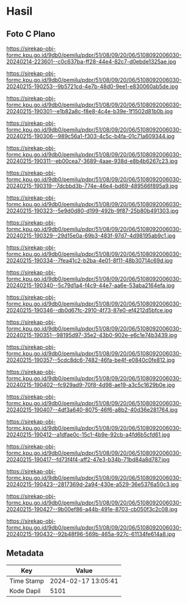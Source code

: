 # Hasil

## Foto C Plano

https://sirekap-obj-formc.kpu.go.id/9db0/pemilu/pdpr/51/08/09/20/06/5108092006030-20240214-223601--c0c637ba-ff28-44e4-82c7-d0ebde1325ae.jpg

https://sirekap-obj-formc.kpu.go.id/9db0/pemilu/pdpr/51/08/09/20/06/5108092006030-20240215-190253--9b5721cd-4e7b-48d0-9ee1-e830060ab5de.jpg

https://sirekap-obj-formc.kpu.go.id/9db0/pemilu/pdpr/51/08/09/20/06/5108092006030-20240215-190301--e1b82a8c-f8e8-4c4e-b39e-1f1502d81b0b.jpg

https://sirekap-obj-formc.kpu.go.id/9db0/pemilu/pdpr/51/08/09/20/06/5108092006030-20240215-190306--989c56a1-f303-4c5c-b4fa-01c71a609344.jpg

https://sirekap-obj-formc.kpu.go.id/9db0/pemilu/pdpr/51/08/09/20/06/5108092006030-20240215-190311--eb00cea7-3689-4aae-938d-e8b4b6267c23.jpg

https://sirekap-obj-formc.kpu.go.id/9db0/pemilu/pdpr/51/08/09/20/06/5108092006030-20240215-190319--7dcbbd3b-774e-46e4-bd69-489566f895a9.jpg

https://sirekap-obj-formc.kpu.go.id/9db0/pemilu/pdpr/51/08/09/20/06/5108092006030-20240215-190323--5e9d0d80-d199-492b-9f87-25b80b491303.jpg

https://sirekap-obj-formc.kpu.go.id/9db0/pemilu/pdpr/51/08/09/20/06/5108092006030-20240215-190329--29d15e0a-69b3-483f-97d7-4d98195ab9c1.jpg

https://sirekap-obj-formc.kpu.go.id/9db0/pemilu/pdpr/51/08/09/20/06/5108092006030-20240215-190334--7fea41c2-b2ba-4e01-8f11-48b30714c69d.jpg

https://sirekap-obj-formc.kpu.go.id/9db0/pemilu/pdpr/51/08/09/20/06/5108092006030-20240215-190340--5c79d1a4-f4c9-44e7-aa6e-53aba2164efa.jpg

https://sirekap-obj-formc.kpu.go.id/9db0/pemilu/pdpr/51/08/09/20/06/5108092006030-20240215-190346--db0d67fc-2910-4f73-87e0-ef4212d5bfce.jpg

https://sirekap-obj-formc.kpu.go.id/9db0/pemilu/pdpr/51/08/09/20/06/5108092006030-20240215-190351--98195d97-35e2-43b0-902e-e6c1e74b3439.jpg

https://sirekap-obj-formc.kpu.go.id/9db0/pemilu/pdpr/51/08/09/20/06/5108092006030-20240215-190357--5cdc8dc6-7482-46fa-be4f-e0840c0fe812.jpg

https://sirekap-obj-formc.kpu.go.id/9db0/pemilu/pdpr/51/08/09/20/06/5108092006030-20240215-190402--fc929ad9-70f8-4d98-ae19-a3c5c1629b0e.jpg

https://sirekap-obj-formc.kpu.go.id/9db0/pemilu/pdpr/51/08/09/20/06/5108092006030-20240215-190407--4df3a640-8075-46f6-a8b2-40d36e281764.jpg

https://sirekap-obj-formc.kpu.go.id/9db0/pemilu/pdpr/51/08/09/20/06/5108092006030-20240215-190412--a1dfae0c-15c1-4b9e-92cb-a4fd6b5cfd61.jpg

https://sirekap-obj-formc.kpu.go.id/9db0/pemilu/pdpr/51/08/09/20/06/5108092006030-20240215-190417--fd73f4f4-aff2-47e3-b34b-71bd84a8d787.jpg

https://sirekap-obj-formc.kpu.go.id/9db0/pemilu/pdpr/51/08/09/20/06/5108092006030-20240215-190423--2817369d-2a94-430e-a529-36e5376a50c3.jpg

https://sirekap-obj-formc.kpu.go.id/9db0/pemilu/pdpr/51/08/09/20/06/5108092006030-20240215-190427--9b00ef86-a44b-491e-8703-cb050f3c2c08.jpg

https://sirekap-obj-formc.kpu.go.id/9db0/pemilu/pdpr/51/08/09/20/06/5108092006030-20240215-190432--92b48f96-569b-465a-927c-61134fe614a8.jpg


## Metadata

| Key        | Value               |
| ---------- | ------------------- |
| Time Stamp | 2024-02-17 13:05:41 |
| Kode Dapil | 5101                |



